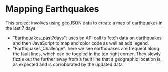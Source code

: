 # Mapping Earthquakes
This project involves using geoJSON data to create a map of earthquakes in the last 7 days
- "Earthquakes_past7days": uses an API call to fetch data on earthquakes and then JavaScript to map and color code as well as add legend.
- "Earthquakes_Challenge": here we see earthquakes are frequent along the fault lines, which can be toggled in the top right corner. They slowly fizzle out the further away from a fault line that a geographic location is, as expected and is corroborated by the updated data.
